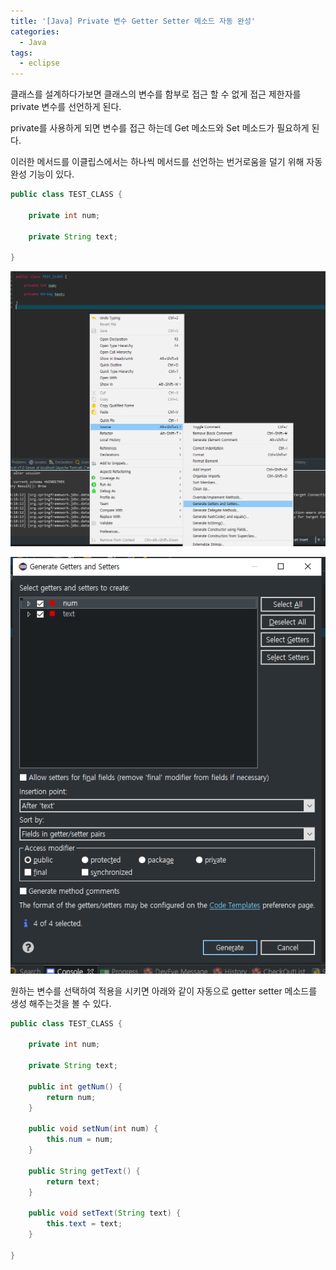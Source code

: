 ```yaml
---
title: '[Java] Private 변수 Getter Setter 메소드 자동 완성'
categories:
  - Java
tags:
  - eclipse
---
```


클래스를 설계하다가보면 클래스의 변수를 함부로 접근 할 수 없게 접근 제한자를 private 변수를 선언하게 된다.

private를 사용하게 되면 변수를 접근 하는데 Get 메소드와 Set 메소드가 필요하게 된다.

이러한 메서드를 이클립스에서는 하나씩 메서드를 선언하는 번거로움을 덜기 위해 자동완성 기능이 있다.

```java
public class TEST_CLASS {

	private int num;

	private String text;

}

```

![IMAGE1](/assets/images/post/2019-10-07-java-get-set-method-image1.png)

![IMAGE2](/assets/images/post/2019-10-07-java-get-set-method-image2.png)

원하는 변수를 선택하여 적용을 시키면 아래와 같이 자동으로 getter setter 메소드를 생성 해주는것을 볼 수 있다.

```java
public class TEST_CLASS {

	private int num;

	private String text;

	public int getNum() {
		return num;
	}

	public void setNum(int num) {
		this.num = num;
	}

	public String getText() {
		return text;
	}

	public void setText(String text) {
		this.text = text;
	}

}
```
